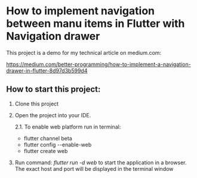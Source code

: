 # How to implement navigation between manu items in Flutter with Navigation drawer

This project is a demo for my technical article on medium.com: 

https://medium.com/better-programming/how-to-implement-a-navigation-drawer-in-flutter-8d97d3b599d4

## How to start this project:

1. Clone this project
2. Open the project into your IDE.

   2.1. To enable web platform run in terminal:
      * flutter channel beta
      * flutter config --enable-web
      * flutter create web
3. Run command: *flutter run -d web* to start the application in a browser. The exact host and port will be displayed in the terminal window
